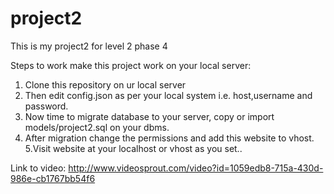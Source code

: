 # project2
This is my project2 for level 2 phase 4

Steps to work make this project work on your local server:
 1. Clone this repository on ur local server
 2. Then edit config.json as per your local system i.e. host,username and password.
 3. Now time to migrate database to your server, copy or import models/project2.sql on your dbms.
 4. After migration change the permissions and add this website to vhost.
 5.Visit website at your localhost or vhost as you set..
 
 
 Link to video:
    http://www.videosprout.com/video?id=1059edb8-715a-430d-986e-cb1767bb54f6

